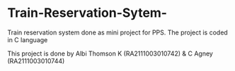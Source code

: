 # Train-Reservation-Sytem-
Train reservation system done as mini project for PPS. The project is coded in C language 

This project is done by Albi Thomson K (RA2111003010742) & C Agney (RA2111003010744)
